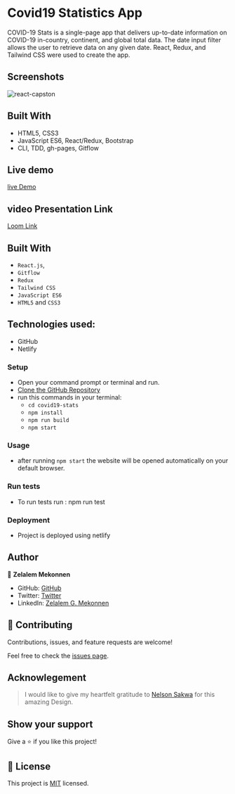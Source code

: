 # Covid19 Statistics App

COVID-19 Stats is a single-page app that delivers up-to-date information on COVID-19 in-country, continent, and global total data. The date input filter allows the user to retrieve data on any given date. React, Redux, and Tailwind CSS were used to create the app.

## Screenshots

![react-capston](https://user-images.githubusercontent.com/92645881/163482229-b957948c-4f76-4f29-9b7f-f79bd0ce0cd0.gif)


## Built With

- HTML5, CSS3
- JavaScript ES6, React/Redux, Bootstrap
- CLI, TDD, gh-pages, Gitflow

## Live demo

[live Demo](https://covidstatupdate.netlify.app/)

## video Presentation Link
[Loom Link](https://www.loom.com/share/cbda22dcfbe746e79b85620cc764a136)

## Built With
- `React.js`,
- `Gitflow`
- `Redux`
- `Tailwind CSS`
- `JavaScript ES6`
- `HTML5` and `CSS3`

## Technologies used: 
-  GitHub
-  Netlify


### Setup
- Open your command prompt or terminal and run.
- [Clone the GitHub Repository](https://github.com/zmekonnen251/covid19-stats.git)
- run this commands in your terminal:
     - `cd covid19-stats`
     - `npm install`
     - `npm run build`
     - `npm start`

### Usage
- after running `npm start` the website will be opened automatically on your default browser.

### Run tests

- To run tests run : npm run test


### Deployment

- Project is deployed using netlify

## Author

👤 **Zelalem Mekonnen**

- GitHub: [GitHub](https://github.com/zmekonnen251)
- Twitter: [Twitter](https://twitter.com/mek_zela)
- LinkedIn: [Zelalem G. Mekonnen](https://www.linkedin.com/in/zelalem-getachew/)


## 🤝 Contributing

Contributions, issues, and feature requests are welcome!

Feel free to check the [issues page](../../issues/).

## Acknowlegement
> I would like to give my heartfelt gratitude to [Nelson Sakwa](https://www.behance.net/sakwadesignstudio) for this amazing Design.


## Show your support

Give a ⭐️ if you like this project!

## 📝 License

This project is [MIT](./MIT.md) licensed.
